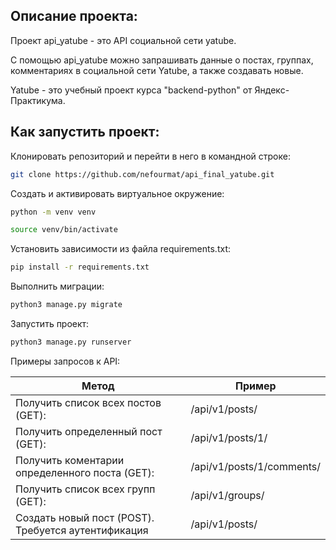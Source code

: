 ##  Описание проекта:
Проект api_yatube - это API социальной сети yatube.

С помощью api_yatube можно запрашивать данные о постах, группах, комментариях в социальной сети Yatube, а также создавать новые.

Yatube - это учебный проект курса "backend-python" от Яндекс-Практикума.

## Как запустить проект:
Клонировать репозиторий и перейти в него в командной строке:
```sh
git clone https://github.com/nefourmat/api_final_yatube.git
```
Cоздать и активировать виртуальное окружение:
```sh
python -m venv venv
```
```sh
source venv/bin/activate
```
Установить зависимости из файла requirements.txt:
```sh
pip install -r requirements.txt
```
Выполнить миграции:
```sh
python3 manage.py migrate
```
Запустить проект:
```sh
python3 manage.py runserver
```

Примеры запросов к API:

| Метод | Пример |
| ------ | ------ |
| Получить список всех постов (GET): | /api/v1/posts/|
| Получить определенный пост (GET): | /api/v1/posts/1/ |
| Получить коментарии определенного поста (GET): | /api/v1/posts/1/comments/ |
| Получить список всех групп (GET): | /api/v1/groups/ |
| Создать новый пост (POST). Требуется аутентификация | /api/v1/posts/ |

